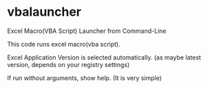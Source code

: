 vbalauncher
===========

Excel Macro(VBA Script) Launcher from Command-Line

This code runs excel macro(vba script).

Excel Application Version is selected automatically.
(as maybe latest version, depends on your registry settings)

If run without arguments, show help. (It is very simple)
